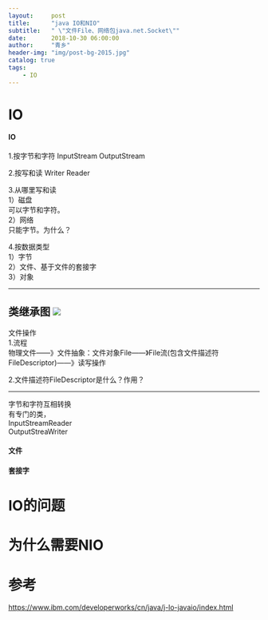 ```yaml
---
layout:     post
title:      "java IO和NIO"
subtitle:   " \"文件File、网络包java.net.Socket\""
date:       2018-10-30 06:00:00
author:     "青乡"
header-img: "img/post-bg-2015.jpg"
catalog: true
tags:
    - IO
---
```


# IO
#### IO
1.按字节和字符
InputStream
OutputStream

2.按写和读
Writer
Reader

3.从哪里写和读  
1）磁盘  
可以字节和字符。  
2）网络  
只能字节。为什么？

4.按数据类型  
1）字节  
2）文件、基于文件的套接字  
3）对象  

---
类继承图
![](http://pg60ucix6.bkt.clouddn.com/image002.png)
---
文件操作  
1.流程  
物理文件——》文件抽象：文件对象File——》File流(包含文件描述符FileDescriptor)——》读写操作  
                      
                      
2.文件描述符FileDescriptor是什么？作用？

                      
---
字节和字符互相转换  
有专门的类，  
InputStreamReader  
OutputStreaWriter
                      
                      

#### 文件

#### 套接字

# IO的问题

# 为什么需要NIO


# 参考
https://www.ibm.com/developerworks/cn/java/j-lo-javaio/index.html


